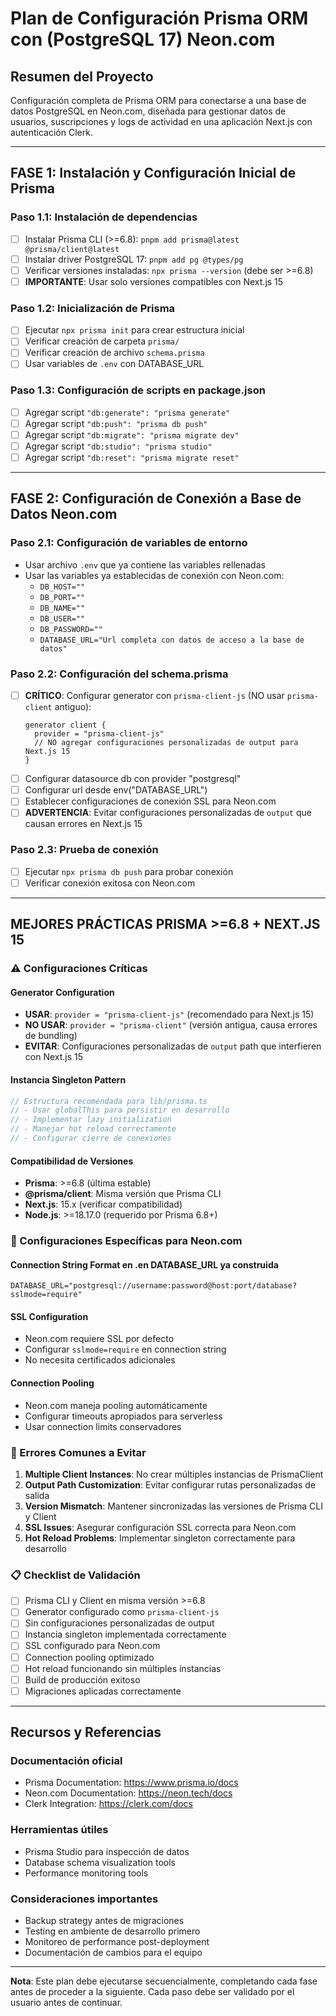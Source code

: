 # Plan de Configuración Prisma ORM con (PostgreSQL 17) Neon.com

## Resumen del Proyecto

Configuración completa de Prisma ORM para conectarse a una base de datos PostgreSQL en Neon.com, diseñada para gestionar datos de usuarios, suscripciones y logs de actividad en una aplicación Next.js con autenticación Clerk.

---

## FASE 1: Instalación y Configuración Inicial de Prisma

### Paso 1.1: Instalación de dependencias

- [ ] Instalar Prisma CLI (>=6.8): `pnpm add prisma@latest @prisma/client@latest`
- [ ] Instalar driver PostgreSQL 17: `pnpm add pg @types/pg`
- [ ] Verificar versiones instaladas: `npx prisma --version` (debe ser >=6.8)
- [ ] **IMPORTANTE**: Usar solo versiones compatibles con Next.js 15

### Paso 1.2: Inicialización de Prisma

- [ ] Ejecutar `npx prisma init` para crear estructura inicial
- [ ] Verificar creación de carpeta `prisma/`
- [ ] Verificar creación de archivo `schema.prisma`
- [ ] Usar variables de `.env` con DATABASE_URL

### Paso 1.3: Configuración de scripts en package.json

- [ ] Agregar script `"db:generate": "prisma generate"`
- [ ] Agregar script `"db:push": "prisma db push"`
- [ ] Agregar script `"db:migrate": "prisma migrate dev"`
- [ ] Agregar script `"db:studio": "prisma studio"`
- [ ] Agregar script `"db:reset": "prisma migrate reset"`

---

## FASE 2: Configuración de Conexión a Base de Datos Neon.com

### Paso 2.1: Configuración de variables de entorno

- Usar archivo `.env` que ya contiene las variables rellenadas
- Usar las variables ya establecidas de conexión con Neon.com:
  - `DB_HOST=""`
  - `DB_PORT=""`
  - `DB_NAME=""`
  - `DB_USER=""`
  - `DB_PASSWORD=""`
  - `DATABASE_URL="Url completa con datos de acceso a la base de datos"`

### Paso 2.2: Configuración del schema.prisma

- [ ] **CRÍTICO**: Configurar generator con `prisma-client-js` (NO usar `prisma-client` antiguo):
  ```
  generator client {
    provider = "prisma-client-js"
    // NO agregar configuraciones personalizadas de output para Next.js 15
  }
  ```
- [ ] Configurar datasource db con provider "postgresql"
- [ ] Configurar url desde env("DATABASE_URL")
- [ ] Establecer configuraciones de conexión SSL para Neon.com
- [ ] **ADVERTENCIA**: Evitar configuraciones personalizadas de `output` que causan errores en Next.js 15

### Paso 2.3: Prueba de conexión

- [ ] Ejecutar `npx prisma db push` para probar conexión
- [ ] Verificar conexión exitosa con Neon.com

---

## MEJORES PRÁCTICAS PRISMA >=6.8 + NEXT.JS 15

### ⚠️ Configuraciones Críticas

#### Generator Configuration

- **USAR**: `provider = "prisma-client-js"` (recomendado para Next.js 15)
- **NO USAR**: `provider = "prisma-client"` (versión antigua, causa errores de bundling)
- **EVITAR**: Configuraciones personalizadas de `output` path que interfieren con Next.js 15

#### Instancia Singleton Pattern

```typescript
// Estructura recomendada para lib/prisma.ts
// - Usar globalThis para persistir en desarrollo
// - Implementar lazy initialization
// - Manejar hot reload correctamente
// - Configurar cierre de conexiones
```

#### Compatibilidad de Versiones

- **Prisma**: >=6.8 (última estable)
- **@prisma/client**: Misma versión que Prisma CLI
- **Next.js**: 15.x (verificar compatibilidad)
- **Node.js**: >=18.17.0 (requerido por Prisma 6.8+)

### 🔧 Configuraciones Específicas para Neon.com

#### Connection String Format en .en DATABASE_URL ya construida

```
DATABASE_URL="postgresql://username:password@host:port/database?sslmode=require"
```

#### SSL Configuration

- Neon.com requiere SSL por defecto
- Configurar `sslmode=require` en connection string
- No necesita certificados adicionales

#### Connection Pooling

- Neon.com maneja pooling automáticamente
- Configurar timeouts apropiados para serverless
- Usar connection limits conservadores

### 🚨 Errores Comunes a Evitar

1. **Multiple Client Instances**: No crear múltiples instancias de PrismaClient
2. **Output Path Customization**: Evitar configurar rutas personalizadas de salida
3. **Version Mismatch**: Mantener sincronizadas las versiones de Prisma CLI y Client
4. **SSL Issues**: Asegurar configuración SSL correcta para Neon.com
5. **Hot Reload Problems**: Implementar singleton correctamente para desarrollo

### 📋 Checklist de Validación

- [ ] Prisma CLI y Client en misma versión >=6.8
- [ ] Generator configurado como `prisma-client-js`
- [ ] Sin configuraciones personalizadas de output
- [ ] Instancia singleton implementada correctamente
- [ ] SSL configurado para Neon.com
- [ ] Connection pooling optimizado
- [ ] Hot reload funcionando sin múltiples instancias
- [ ] Build de producción exitoso
- [ ] Migraciones aplicadas correctamente

---

## Recursos y Referencias

### Documentación oficial

- Prisma Documentation: https://www.prisma.io/docs
- Neon.com Documentation: https://neon.tech/docs
- Clerk Integration: https://clerk.com/docs

### Herramientas útiles

- Prisma Studio para inspección de datos
- Database schema visualization tools
- Performance monitoring tools

### Consideraciones importantes

- Backup strategy antes de migraciones
- Testing en ambiente de desarrollo primero
- Monitoreo de performance post-deployment
- Documentación de cambios para el equipo

---

**Nota**: Este plan debe ejecutarse secuencialmente, completando cada fase antes
de proceder a la siguiente. Cada paso debe ser validado por el usuario antes de continuar.
